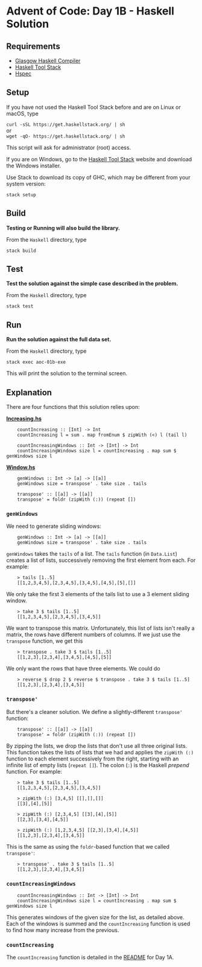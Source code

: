 # Advent of Code: Day 1B - Haskell Solution

## Requirements

- [Glasgow Haskell Compiler](https://www.haskell.org/ghc/)
- [Haskell Tool Stack](https://www.haskellstack.org)
- [Hspec](https://hspec.github.io/)

## Setup

If you have not used the Haskell Tool Stack before and are on Linux or macOS,
type

`curl -sSL https://get.haskellstack.org/ | sh`  
or  
`wget -qO- https://get.haskellstack.org/ | sh`

This script will ask for administrator (root) access.

If you are on Windows, go to the
[Haskell Tool Stack](https://www.haskellstack.org)
website and download the Windows installer.

Use Stack to download its copy of GHC, which may be different from your
system version:

`stack setup`

## Build

**Testing or Running will also build the library.**

From the `Haskell` directory, type

`stack build`

## Test

**Test the solution against the simple case described in the problem.**

From the `Haskell` directory, type

`stack test`

## Run

**Run the solution against the full data set.**

From the `Haskell` directory, type

`stack exec aoc-01b-exe`

This will print the solution to the terminal screen.

## Explanation

There are four functions that this solution relies upon:

[**Increasing.hs**](src/Increasing.hs)

        countIncreasing :: [Int] -> Int
        countIncreasing l = sum . map fromEnum $ zipWith (<) l (tail l)

        countIncreasingWindows :: Int -> [Int] -> Int
        countIncreasingWindows size l = countIncreasing . map sum $ genWindows size l

[**Window.hs**](src/Window.hs)

        genWindows :: Int -> [a] -> [[a]]
        genWindows size = transpose' . take size . tails

        transpose' :: [[a]] -> [[a]]
        transpose' = foldr (zipWith (:)) (repeat [])

### `genWindows`

We need to generate sliding windows:

        genWindows :: Int -> [a] -> [[a]]
        genWindows size = transpose' . take size . tails

`genWindows` takes the `tails` of a list. The `tails` function (in
`Data.List`) creates a list of lists, successively removing the first
element from each. For example:

        > tails [1..5]
        [[1,2,3,4,5],[2,3,4,5],[3,4,5],[4,5],[5],[]]

We only take the first 3 elements of the tails list to use a 3 element sliding window.

        > take 3 $ tails [1..5]
        [[1,2,3,4,5],[2,3,4,5],[3,4,5]]

We want to transpose this matrix. Unfortunately, this list of
lists isn't really a matrix, the rows have different numbers of
columns. If we just use the `transpose` function, we get this

        > transpose . take 3 $ tails [1..5]
        [[1,2,3],[2,3,4],[3,4,5],[4,5],[5]]

We only want the rows that have three elements. We could do

        > reverse $ drop 2 $ reverse $ transpose . take 3 $ tails [1..5]
        [[1,2,3],[2,3,4],[3,4,5]]

### `transpose'`

But there's a cleaner solution. We define a slightly-different `transpose'`
function:

        transpose' :: [[a]] -> [[a]]
        transpose' = foldr (zipWith (:)) (repeat [])

By zipping the lists, we drop the lists that don't use all
three original lists. This function takes the lists of lists
that we had and applies the `zipWith (:)` function to each
element successively from the right, starting with an infinite
list of empty lists (`repeat []`). The colon (`:`) is the Haskell
_prepend_ function. For example:

        > take 3 $ tails [1..5]
        [[1,2,3,4,5],[2,3,4,5],[3,4,5]]

        > zipWith (:) [3,4,5] [[],[],[]]
        [[3],[4],[5]]

        > zipWith (:) [2,3,4,5] [[3],[4],[5]]
        [[2,3],[3,4],[4,5]]

        > zipWith (:) [1,2,3,4,5] [[2,3],[3,4],[4,5]]
        [[1,2,3],[2,3,4],[3,4,5]]

This is the same as using the `foldr`-based function that we
called `transpose'`:

        > transpose' . take 3 $ tails [1..5]
        [[1,2,3],[2,3,4],[3,4,5]]

### `countIncreasingWindows`

        countIncreasingWindows :: Int -> [Int] -> Int
        countIncreasingWindows size l = countIncreasing . map sum $ genWindows size l

This generates windows of the given size for the list, as detailed above.
Each of the windows is summed and the `countIncreasing` function is used to find
how many increase from the previous.

### `countIncreasing`

The `countIncreasing` function is detailed in the
[README](../../Day%2001a/Haskell/README.md)
for Day 1A.
